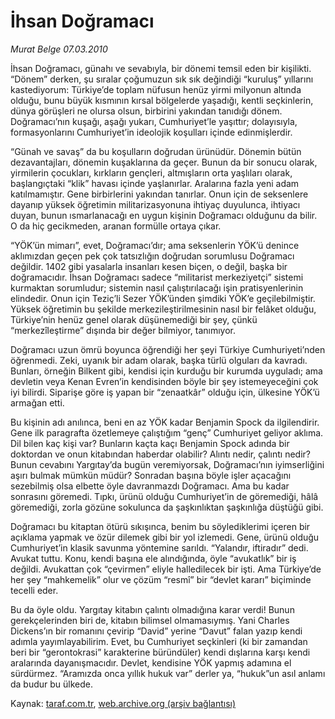 # İhsan Doğramacı

*Murat Belge 07.03.2010*

<div class="yazi"><p>İhsan Doğramacı, günahı ve sevabıyla, bir dönemi temsil eden bir kişilikti. “Dönem” derken, şu sıralar çoğumuzun sık sık değindiği “kuruluş” yıllarını kastediyorum: Türkiye’de toplam nüfusun henüz yirmi milyonun altında olduğu, bunu büyük kısmının kırsal bölgelerde yaşadığı, kentli seçkinlerin, dünya görüşleri ne olursa olsun, birbirini yakından tanıdığı dönem. Doğramacı’nın kuşağı, aşağı yukarı, Cumhuriyet’le yaşıttır; dolayısıyla, formasyonlarını Cumhuriyet’in ideolojik koşulları içinde edinmişlerdir.</p>
<p>“Günah ve savaş” da bu koşulların doğrudan ürünüdür. Dönemin bütün dezavantajları, dönemin kuşaklarına da geçer. Bunun da bir sonucu olarak, yirmilerin çocukları, kırkların gençleri, altmışların orta yaşlıları olarak, başlangıçtaki “klik” havası içinde yaşlanırlar. Aralarına fazla yeni adam katılmamıştır. Gene birbirlerini yakından tanırlar. Onun için de seksenlere dayanıp yüksek öğretimin militarizasyonuna ihtiyaç duyulunca, ihtiyacı duyan, bunun ısmarlanacağı en uygun kişinin Doğramacı olduğunu da bilir. O da hiç gecikmeden, aranan formülle ortaya çıkar.</p>
<p>“YÖK’ün mimarı”, evet, Doğramacı’dır; ama seksenlerin YÖK’ü denince aklımızdan geçen pek çok tatsızlığın doğrudan sorumlusu Doğramacı değildir. 1402 gibi yasalarla insanları kesen biçen, o değil, başka bir doğramacıdır. İhsan Doğramacı sadece “militarist merkeziyetçi” sistemi kurmaktan sorumludur; sistemin nasıl çalıştırılacağı işin pratisyenlerinin elindedir. Onun için Teziç’li Sezer YÖK’ünden şimdiki YÖK’e geçilebilmiştir. Yüksek öğretimin bu şekilde merkezileştirilmesinin nasıl bir felâket olduğu, Türkiye’nin henüz genel olarak düşünemediği bir şey, çünkü “merkezîleştirme” dışında bir değer bilmiyor, tanımıyor.</p>
<p>Doğramacı uzun ömrü boyunca öğrendiği her şeyi Türkiye Cumhuriyeti’nden öğrenmedi. Zeki, uyanık bir adam olarak, başka türlü olguları da kavradı. Bunları, örneğin Bilkent gibi, kendisi için kurduğu bir kurumda uyguladı; ama devletin veya Kenan Evren’in kendisinden böyle bir şey istemeyeceğini çok iyi bilirdi. Siparişe göre iş yapan bir “zenaatkâr” olduğu için, ülkesine YÖK’ü armağan etti.</p>
<p>Bu kişinin adı anılınca, beni en az YÖK kadar Benjamin Spock da ilgilendirir. Gene ilk paragrafta özetlemeye çalıştığım “genç” Cumhuriyet geliyor aklıma. Dil bilen kaç kişi var? Bunların kaçta kaçı Benjamin Spock adında bir doktordan ve onun kitabından haberdar olabilir? Alıntı nedir, çalıntı nedir? Bunun cevabını Yargıtay’da bugün veremiyorsak, Doğramacı’nın iyimserliğini aşırı bulmak mümkün müdür? Sonradan başına böyle işler açacağını sezebilmiş olsa elbette öyle davranmazdı Doğramacı. Ama bu kadar sonrasını göremedi. Tıpkı, ürünü olduğu Cumhuriyet’in de göremediği, hâlâ göremediği, zorla gözüne sokulunca da şaşkınlıktan şaşkınlığa düştüğü gibi.</p>
<p>Doğramacı bu kitaptan ötürü sıkışınca, benim bu söylediklerimi içeren bir açıklama yapmak ve özür dilemek gibi bir yol izlemedi. Gene, ürünü olduğu Cumhuriyet’in klasik savunma yöntemine sarıldı. “Yalandır, iftiradır” dedi. Avukat tuttu. Konu, kendi başına ele alındığında, öyle “avukatlık” bir iş değildi. Avukattan çok “çevirmen” eliyle halledilecek bir işti. Ama Türkiye’de her şey “mahkemelik” olur ve çözüm “resmî” bir “devlet kararı” biçiminde tecelli eder.</p>
<p>Bu da öyle oldu. Yargıtay kitabın çalıntı olmadığına karar verdi! Bunun gerekçelerinden biri de, kitabın bilimsel olmamasıymış. Yani Charles Dickens’ın bir romanını çevirip “David” yerine “Davut” falan yazıp kendi adımla yayımlayabilirim. Evet, bu Cumhuriyet seçkinleri (ki bir zamandan beri bir “gerontokrasi” karakterine büründüler) kendi dışlarına karşı kendi aralarında dayanışmacıdır. Devlet, kendisine YÖK yapmış adamına el sürdürmez. “Aramızda onca yıllık hukuk var” derler ya, “hukuk”un asıl anlamı da budur bu ülkede.</p>
</div>

Kaynak: [taraf.com.tr](http://taraf.com.tr:80/makale/10338.htm), [web.archive.org (arşiv bağlantısı)](http://web.archive.org/web/20100310195623/http://taraf.com.tr:80/makale/10338.htm)
